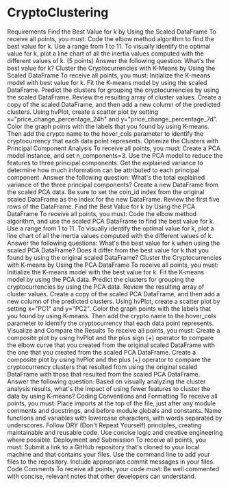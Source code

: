# CryptoClustering

Requirements
Find the Best Value for k by Using the Scaled DataFrame 
To receive all points, you must:
Code the elbow method algorithm to find the best value for k. Use a range from 1 to 11. 
To visually identify the optimal value for k, plot a line chart of all the inertia values computed with the different values of k. (5 points)
Answer the following question: What's the best value for k? 
Cluster the Cryptocurrencies with K-Means by Using the Scaled DataFrame 
To receive all points, you must:
Initialize the K-means model with best value for k. 
Fit the K-means model by using the scaled DataFrame. 
Predict the clusters for grouping the cryptocurrencies by using the scaled DataFrame. Review the resulting array of cluster values. 
Create a copy of the scaled DataFrame, and then add a new column of the predicted clusters.
Using hvPlot, create a scatter plot by setting x="price_change_percentage_24h" and y="price_change_percentage_7d". Color the graph points with the labels that you found by using K-means. Then add the crypto name to the hover_cols parameter to identify the cryptocurrency that each data point represents.
Optimize the Clusters with Principal Component Analysis
To receive all points, you must:
Create a PCA model instance, and set n_components=3. 
Use the PCA model to reduce the features to three principal components. 
Get the explained variance to determine how much information can be attributed to each principal component. 
Answer the following question: What's the total explained variance of the three principal components? 
Create a new DataFrame from the scaled PCA data. Be sure to set the coin_id index from the original scaled DataFrame as the index for the new DataFrame. Review the first five rows of the DataFrame. 
Find the Best Value for k by Using the PCA DataFrame 
To receive all points, you must:
Code the elbow method algorithm, and use the scaled PCA DataFrame to find the best value for k. Use a range from 1 to 11. 
To visually identify the optimal value for k, plot a line chart of all the inertia values computed with the different values of k. 
Answer the following questions: What's the best value for k when using the scaled PCA DataFrame? Does it differ from the best value for k that you found by using the original scaled DataFrame?
Cluster the Cryptocurrencies with K-means by Using the PCA DataFrame 
To receive all points, you must:
Initialize the K-means model with the best value for k. 
Fit the K-means model by using the PCA data. 
Predict the clusters for grouping the cryptocurrencies by using the PCA data. Review the resulting array of cluster values. 
Create a copy of the scaled PCA DataFrame, and then add a new column of the predicted clusters. 
Using hvPlot, create a scatter plot by setting x="PC1" and y="PC2". Color the graph points with the labels that you found by using K-means. Then add the crypto name to the hover_cols parameter to identify the cryptocurrency that each data point represents. 
Visualize and Compare the Results
To receive all points, you must:
Create a composite plot by using hvPlot and the plus sign (+) operator to compare the elbow curve that you created from the original scaled DataFrame with the one that you created from the scaled PCA DataFrame.
Create a composite plot by using hvPlot and the plus (+) operator to compare the cryptocurrency clusters that resulted from using the original scaled DataFrame with those that resulted from the scaled PCA DataFrame. 
Answer the following question: Based on visually analyzing the cluster analysis results, what's the impact of using fewer features to cluster the data by using K-means?
Coding Conventions and Formatting
To receive all points, you must:
Place imports at the top of the file, just after any module comments and docstrings, and before module globals and constants. 
Name functions and variables with lowercase characters, with words separated by underscores. 
Follow DRY (Don't Repeat Yourself) principles, creating maintainable and reusable code. 
Use concise logic and creative engineering where possible. 
Deployment and Submission 
To receive all points, you must:
Submit a link to a GitHub repository that's cloned to your local machine and that contains your files. 
Use the command line to add your files to the repository. 
Include appropriate commit messages in your files. 
Code Comments 
To receive all points, your code must:
Be well commented with concise, relevant notes that other developers can understand.